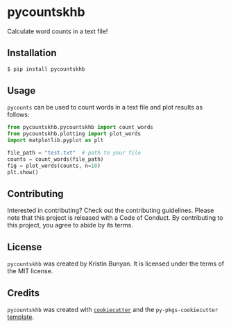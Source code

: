 # pycountskhb

Calculate word counts in a text file!

## Installation

```bash
$ pip install pycountskhb
```

## Usage

`pycounts` can be used to count words in a text file and plot results
as follows:

```python
from pycountskhb.pycountskhb import count_words
from pycountskhb.plotting import plot_words
import matplotlib.pyplot as plt

file_path = "test.txt"  # path to your file
counts = count_words(file_path)
fig = plot_words(counts, n=10)
plt.show()
```

## Contributing

Interested in contributing? Check out the contributing guidelines. Please note that this project is released with a Code of Conduct. By contributing to this project, you agree to abide by its terms.

## License

`pycountskhb` was created by Kristin Bunyan. It is licensed under the terms of the MIT license.

## Credits

`pycountskhb` was created with [`cookiecutter`](https://cookiecutter.readthedocs.io/en/latest/) and the `py-pkgs-cookiecutter` [template](https://github.com/py-pkgs/py-pkgs-cookiecutter).
